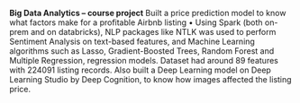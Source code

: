 **Big Data Analytics – course project**
Built a price prediction model to know what factors make for a profitable Airbnb listing
•	Using Spark (both on-prem and on databricks), NLP packages like NTLK was used to perform Sentiment Analysis on text-based features, and Machine Learning algorithms such as Lasso, Gradient-Boosted Trees, Random Forest and Multiple Regression, regression models. Dataset had around 89 features with 224091 listing records. Also built a Deep Learning model on Deep Learning Studio by Deep Cognition, to know how images affected the listing price.
